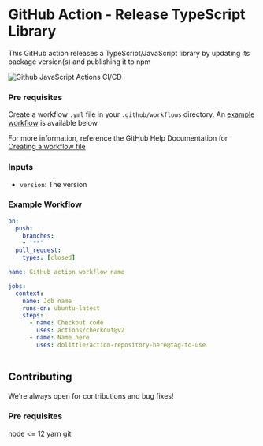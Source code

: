 # GitHub Action - Release TypeScript Library
This GitHub action releases a TypeScript/JavaScript library by updating its package version(s) and publishing it to npm

![Github JavaScript Actions CI/CD](https://github.com/dolittle/release-typescript-lib-action/workflows/Github%20JavaScript%20Actions%20CI/CD/badge.svg)

### Pre requisites
Create a workflow `.yml` file in your `.github/workflows` directory. An [example workflow](#example-workflow) is available below.

For more information, reference the GitHub Help Documentation for [Creating a workflow file](https://help.github.com/en/articles/configuring-a-workflow#creating-a-workflow-file)

### Inputs
- `version`: The version

### Example Workflow
```yaml
on:
  push:
    branches:
    - '**'
  pull_request:
    types: [closed]

name: GitHub action workflow name

jobs:
  context:
    name: Job name
    runs-on: ubuntu-latest
    steps:
      - name: Checkout code
        uses: actions/checkout@v2
      - name: Name here
        uses: dolittle/action-repository-here@tag-to-use
        
```
## Contributing
We're always open for contributions and bug fixes!

### Pre requisites
node <= 12
yarn
git
